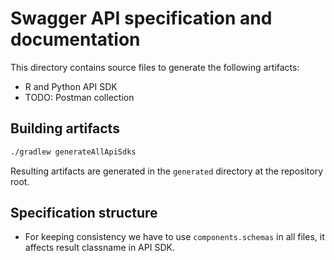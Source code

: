 # Swagger API specification and documentation

This directory contains source files to generate the following artifacts:
- R and Python API SDK
- TODO: Postman collection

## Building artifacts

```bash
./gradlew generateAllApiSdks
```

Resulting artifacts are generated in the `generated` directory at the
repository root.

## Specification structure

* For keeping consistency we have to use `components.schemas` in all files, it affects result classname in API SDK.
